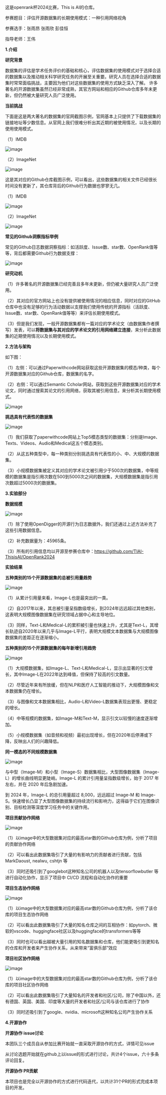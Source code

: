 这是openrank杯2024比赛，This is AI的仓库。

参赛题目：评估开源数据集的长期使用模式：一种引用网络视角

参赛选手：张雨昂 张雨欣 彭佳恒 

指导老师：王伟

**1.介绍**

**研究背景** 

数据集的评估是学术任务评价的基础和核心，评估数据集的使用模式对于选择合适的数据集以及推动相关科学研究任务的开展至关重要。研究人员在选择合适的数据集时常常面临挑战，主要因为他们对这些数据集的使用方式缺乏深入了解。
许多著名的开源数据集虽然已经非常成熟，其官方网站和相应的Github仓库多年未更新，但仍然被大量研究人员广泛使用。

**当前挑战** 

下面是这是两大著名的数据集的官网截图示例，官网基本上只提供了下载数据集的链接地址等少数信息。从官网上我们很难分析出其近期的被使用情况，以及长期的使用使用模式。

（1）IMDB

![image](https://github.com/user-attachments/assets/0fdda98b-178b-46a3-b526-6da6a088e3d8)

（2）ImageNet

![image](https://github.com/user-attachments/assets/4aad8506-8e51-455c-aa07-58e720bdfabe)

这是其对应的Github仓库截图示例，可以看出，这些数据集的相关文件已经很长时间没有更新了，其仓库背后的Github行为数据也寥寥无几。

（1）IMDB

![image](https://github.com/user-attachments/assets/25d34912-d021-4431-8390-c0fb72c340e4)

（2）ImageNet

![image](https://github.com/user-attachments/assets/8f1571a5-7a86-42af-b5ad-f77bdac4377d)

**常见的Github洞察指标举例**

常见的Github日志数据洞察指标：如活跃度、Issue数、star数、OpenRank值等等，背后都需要Github行为数据支撑：

![image](https://github.com/user-attachments/assets/a41d0967-03ca-4ff0-8daa-c7a7e0a57b20)

**研究动机**

（1）许多著名的开源数据集已经完善且多年未更新，但仍被大量研究人员广泛使用。

（2）其对应的官方网站上也没有提供被使用情况的相应信息，同时对应的GitHub仓库中也没有足够的行为活动数据以支撑我们使用传统的开源指标（活跃度、Issue数、star数、OpenRank值等等）来评估长期使用模式。

（3）但是我们发现，一般开源数据集都有一篇对应的学术论文（由数据集作者撰写）发表，可以**将数据集与其对应的学术论文的引用网络建立连接**，来分析此数据集的近期使用情况以及长期使用模式。

**2.方法与架构**

如下图：

（1）左侧：可以通过Paperwithcode网站获取这些开源数据集的模态/种类，每个开源数据集对应的Github仓库，数据集的名字。

（2）右侧：可以通过Semantic Ccholar网站，获取到这些开源数据集对应的学术论文，同时通过搜索其论文的引用网络，获取其被引用信息，来分析其长期使用模式。

![image](https://github.com/user-attachments/assets/fd799a37-f72b-4d2d-856a-759868a8316a)

**挑选具有代表性的数据集**

![image](https://github.com/user-attachments/assets/373c88bd-965f-4dd6-be0f-deb4697e4fac)

（1）我们获取了paperwithcode网站上Top5模态类型的数据集：分别是Image、Texts、Videos、Audio和Medical这五个模态类别。

（2）从这五种类型中，每一种类别分别挑选具有代表性的小、中、大规模的数据集。

（3）小规模数据集被定义其对应的学术论文被引用少于500次的数据集，中等规模的数据集是指引用次数在500到5000次之间的数据集，大规模数据集是指引用次数超过5000次的数据集。

**3.实验部分**

**数据规模**

![image](https://github.com/user-attachments/assets/ad83c897-351e-4988-8ef9-8744fe352d8a)

（1）除了使用OpenDigger的开源行为日志数据外，我们还通过上述方法补充了这些引用数据信息。

（2）补充数据量为：45965条。

（3）所有的引用信息均以开源至参赛仓库中：https://github.com/TIAI-ThisisAI/OpenRank2024

**实验结果**

**五种类别的15个开源数据集的总被引用量趋势**

![image](https://github.com/user-attachments/assets/e3827756-5863-4a93-b611-e5be4334b7c2)

（1）从累计引用量来看，Image-L也是最突出的一类。

（2）自2017年以来，其总被引量呈指数级增长，到2024年远远超过其他类别，这表明大规模图像数据集在研究领域占据中心和主导地位。

（3）同样，Text-L和Medical-L的累积被引量也快速上升，尤其是Text-L，其增长轨迹自2020年以来几乎与Image-L平行，表明大规模文本数据集与大规模图像数据集的差距正在逐渐缩小。

**五种类别的15个开源数据集的每年新增引用趋势**

![image](https://github.com/user-attachments/assets/a4d93591-e2da-420f-892b-1b137fe88384)

（1）大规模数据集，如Image-L、Text-L和Medical-L，显示出显著的引文增长，其中Image-L在2022年达到峰值，但保持了较高的引文数量。

（2）尽管近年来有所放缓，但在NLP和医疗人工智能的推动下，大规模图像和文本数据集仍在增长。

（3）与图像和文本数据集相比，Audio-L和Video-L数据集表现出更慢、更稳定的增长。

（4）中等规模的数据集，如Image-M和Text-M，显示引文以较慢的速度逐渐增加。

（5）小规模数据集（如音频和视频）最初出现增长，但在2020年后停滞或下降，反映出人们的兴趣降低。

**同一模态的不同规模数据集**

![image](https://github.com/user-attachments/assets/690db3d2-ddfd-44b6-a38a-c16af84fc2d9)

与中型（Image-M）和小型（Image-S）数据集相比，大型图像数据集（Image-L）的增长曲线明显更陡峭。Image-L 的累计引用量呈指数级增长，始于 2017 年左右，并在 2020 年后急剧加速。

到 2024 年，Image-L 的总引用量超过 8,000，远远超过 Image-M 和 Image-S。快速增长凸显了大型图像数据集的持续流行和影响力，这得益于它们在图像识别、目标检测等深度学习任务中的关键作用。

**项目贡献协作网络**

![image](https://github.com/user-attachments/assets/a942800f-bef2-4e98-95a6-b6bb509c0dbb)

（1）以image中的大型数据集对应的最高star数的Github仓库为例，分析了项目的贡献协作网络

（2）可以看出此数据集吸引了大量的有影响力的贡献者进行贡献，包括MarkDaoust, nealwu, cshtjn 等

（3）同时还吸引到了googlebot这种知名公司的机器人以及tensorflowbutler 等进行自动化协作，显示了项目中 CI/CD 流程和自动化协作的重要

**项目生态协作网络**

![image](https://github.com/user-attachments/assets/3165b137-bb4b-4120-b99a-37a3a16e416d)

（1）以image中的大型数据集对应的最高star数的Github仓库为例，分析了该仓库的项目生态协作网络

（2）可以看出此数据集吸引了大量的知名仓库之间的互相协作：如pytorch、微软的vscode、huggingface社区以及huggingface的transformers等等

（3）同时也可以看出越被大量引用的知名数据集和仓库，他们能更吸引到更知名的仓库和开发者来产生协作关系，从来带来“富俱乐部”效应

**项目社区协作网络**

![image](https://github.com/user-attachments/assets/6e4e198a-3902-4e2a-a43c-08f45f22f970)

（1）以image中的大型数据集对应的最高star数的Github仓库为例，分析了该仓库的项目社区协作网络

（2）可以看出此数据集吸引了大量知名的开发者和社区/公司，除了中国以外，还有德国、英国、美国、印度等大量的开发者和社区/公司与该仓库进行了协作

（3）同时还吸引到了google、nvidia、microsoft这种知名公司产生协作关系

**4.开源协作**

**开源协作 issue讨论**

本团队三个成员自从参加比赛开始就一直采取开源协作的方式，详情可见issue

从讨论选题开始就在github上以issue的形式进行讨论，共计4个issue，六十多条评论回复。

**开源协作 PR贡献**

本项目也是完全以开源协作的方式进行代码迭代，以共计31个PR的形式完成本项目的开发。







